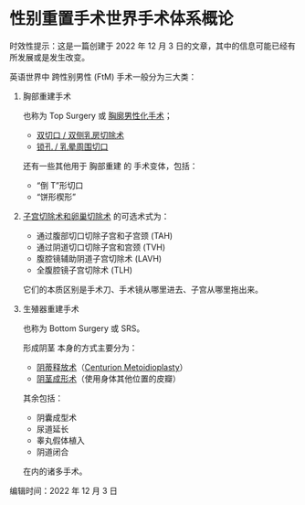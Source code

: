 # 性别重置手术世界手术体系概论

时效性提示：这是一篇创建于 2022 年 12 月 3 日的文章，其中的信息可能已经有所发展或是发生改变。

英语世界中 跨性别男性 (FtM) 手术一般分为三大类：

1.  胸部重建手术
    
    也称为 Top Surgery 或 [胸廓男性化手术](https://ftm.wiki/zh-cn/srs/top-surgery/ "胸廓男性化手术")；
    
    -   [双切口 / 双侧乳房切除术](https://ftm.wiki/zh-cn/srs/top-surgery/#bilateral-mastectomy)
    -   [锁孔 / 乳晕周围切口](https://ftm.wiki/zh-cn/srs/top-surgery/#periareolar-incision)
    
    还有一些其他用于 胸部重建 的 手术变体，包括：
    
    -   “倒 T”形切口
    -   “饼形楔形”
2.  [子宫切除术和卵巢切除术](https://ftm.wiki/zh-cn/srs/overview/#stage-1) 的可选术式为：
    
    -   通过腹部切口切除子宫和子宫颈 (TAH)
    -   通过阴道切口切除子宫和宫颈 (TVH)
    -   腹腔镜辅助阴道子宫切除术 (LAVH)
    -   全腹腔镜子宫切除术 (TLH)
    
    它们的本质区别是手术刀、手术镜从哪里进去、子宫从哪里拖出来。
    
3.  生殖器重建手术
    
    也称为 Bottom Surgery 或 SRS。
    
    形成阴茎 本身的方式主要分为：
    
    -   [阴蒂释放术](https://en.wikipedia.org/wiki/Metoidioplasty "阴蒂释放术")（[Centurion Metoidioplasty](https://www.metoidioplasty.net/procedures/centurion-metoidioplasty.htm)）
    -   [阴茎成形术](https://en.wikipedia.org/wiki/Phalloplasty "阴茎成形术")（使用身体其他位置的皮瓣）
    
    其余包括：
    
    -   阴囊成型术
    -   尿道延长
    -   睾丸假体植入
    -   阴道闭合
    
    在内的诸多手术。

编辑时间：2022 年 12 月 3 日
